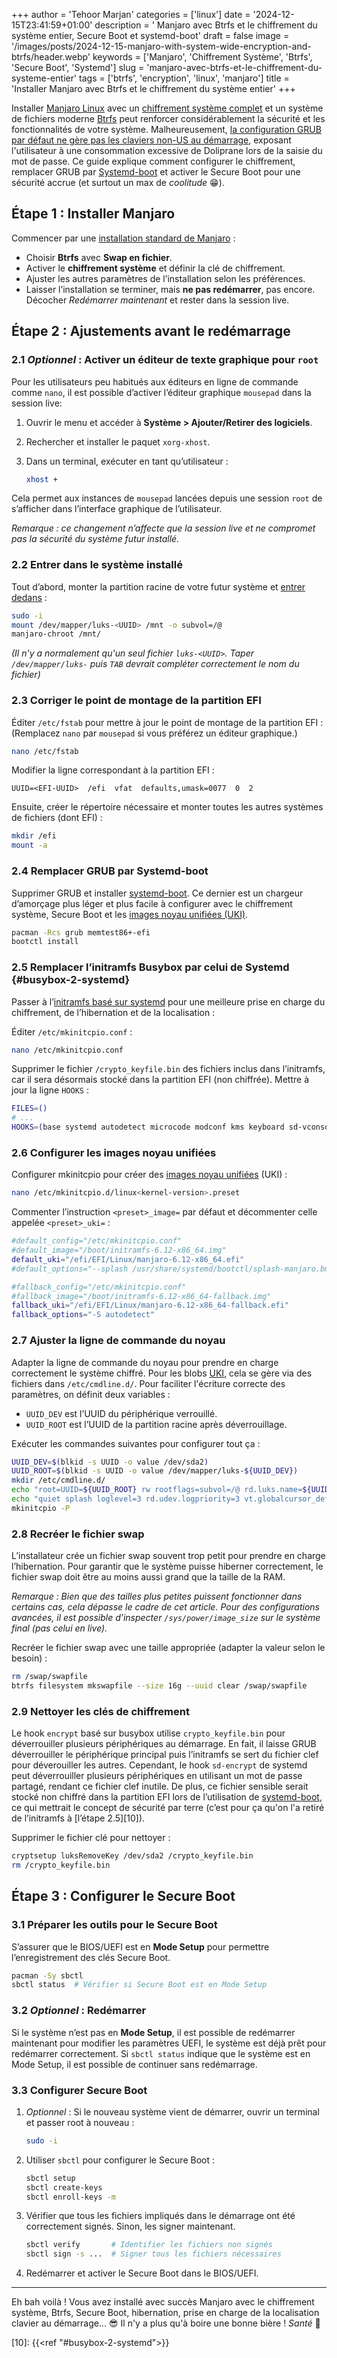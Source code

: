 +++
author = 'Tehoor Marjan'
categories = ['linux']
date = '2024-12-15T23:41:59+01:00'
description = ' Manjaro avec Btrfs et le chiffrement du système entier, Secure Boot et systemd-boot'
draft = false
image = '/images/posts/2024-12-15-manjaro-with-system-wide-encryption-and-btrfs/header.webp'
keywords = ['Manjaro', 'Chiffrement Système', 'Btrfs', 'Secure Boot', 'Systemd']
slug = 'manjaro-avec-btrfs-et-le-chiffrement-du-systeme-entier'
tags = ['btrfs', 'encryption', 'linux', 'manjaro']
title = 'Installer Manjaro avec Btrfs et le chiffrement du système entier'
+++

Installer [Manjaro Linux][5] avec un [chiffrement système complet][8] et un
système de fichiers moderne [Btrfs][7] peut renforcer considérablement la
sécurité et les fonctionnalités de votre système. Malheureusement, [la
configuration GRUB par défaut ne gère pas les claviers non-US au démarrage][9],
exposant l'utilisateur à une consommation excessive de Doliprane lors de la
saisie du mot de passe. Ce guide explique comment configurer le chiffrement,
remplacer GRUB par [Systemd-boot][1] et activer le Secure Boot pour une sécurité
accrue (et surtout un max de _coolitude_ 😁).

## Étape 1 : Installer Manjaro

Commencer par une [installation standard de Manjaro][6] :

- Choisir **Btrfs** avec **Swap en fichier**.
- Activer le **chiffrement système** et définir la clé de chiffrement.
- Ajuster les autres paramètres de l’installation selon les préférences.
- Laisser l’installation se terminer, mais **ne pas redémarrer**, pas encore.
  Décocher _Redémarrer maintenant_ et rester dans la session live.

## Étape 2 : Ajustements avant le redémarrage

### 2.1 _Optionnel_ : Activer un éditeur de texte graphique pour `root`

Pour les utilisateurs peu habitués aux éditeurs en ligne de commande comme
`nano`, il est possible d’activer l’éditeur graphique `mousepad` dans la session
live:

1. Ouvrir le menu et accéder à **Système > Ajouter/Retirer des logiciels**.
2. Rechercher et installer le paquet `xorg-xhost`.
3. Dans un terminal, exécuter en tant qu’utilisateur :

   ```bash
   xhost +
   ```

Cela permet aux instances de `mousepad` lancées depuis une session `root` de
s’afficher dans l’interface graphique de l’utilisateur.

_Remarque : ce changement n’affecte que la session live et ne compromet pas la
sécurité du système futur installé._

### 2.2 Entrer dans le système installé

Tout d’abord, monter la partition racine de votre futur système et [entrer
dedans][4] :

```bash
sudo -i
mount /dev/mapper/luks-<UUID> /mnt -o subvol=/@
manjaro-chroot /mnt/
```

_(Il n'y a normalement qu'un seul fichier `luks-<UUID>`. Taper
`/dev/mapper/luks-` puis `TAB` devrait compléter correctement le nom du
fichier)_

### 2.3 Corriger le point de montage de la partition EFI

Éditer `/etc/fstab` pour mettre à jour le point de montage de la partition EFI :
(Remplacez `nano` par `mousepad` si vous préférez un éditeur graphique.)

```bash
nano /etc/fstab
```

Modifier la ligne correspondant à la partition EFI :

```plaintext
UUID=<EFI-UUID>  /efi  vfat  defaults,umask=0077  0  2
```

Ensuite, créer le répertoire nécessaire et monter toutes les autres systèmes de
fichiers (dont EFI) :

```bash
mkdir /efi
mount -a
```

### 2.4 Remplacer GRUB par Systemd-boot

Supprimer GRUB et installer [systemd-boot][1]. Ce dernier est un chargeur
d’amorçage plus léger et plus facile à configurer avec le chiffrement système,
Secure Boot et les [images noyau unifiées (UKI)][2].

```bash
pacman -Rcs grub memtest86+-efi
bootctl install
```

### 2.5 Remplacer l’initramfs Busybox par celui de Systemd {#busybox-2-systemd}

Passer à l’[initramfs basé sur systemd][3] pour une meilleure prise en charge du
chiffrement, de l’hibernation et de la localisation :

Éditer `/etc/mkinitcpio.conf` :

```bash
nano /etc/mkinitcpio.conf
```

Supprimer le fichier `/crypto_keyfile.bin` des fichiers inclus dans l’initramfs,
car il sera désormais stocké dans la partition EFI (non chiffrée). Mettre à jour
la ligne `HOOKS` :

```bash
FILES=()
# ...
HOOKS=(base systemd autodetect microcode modconf kms keyboard sd-vconsole block plymouth sd-encrypt filesystems)
```

### 2.6 Configurer les images noyau unifiées

Configurer mkinitcpio pour créer des [images noyau unifiées][2] (UKI) :

```bash
nano /etc/mkinitcpio.d/linux<kernel-version>.preset
```

Commenter l’instruction `<preset>_image=` par défaut et décommenter celle
appelée `<preset>_uki=` :

```bash
#default_config="/etc/mkinitcpio.conf"
#default_image="/boot/initramfs-6.12-x86_64.img"
default_uki="/efi/EFI/Linux/manjaro-6.12-x86_64.efi"
#default_options="--splash /usr/share/systemd/bootctl/splash-manjaro.bmp"

#fallback_config="/etc/mkinitcpio.conf"
#fallback_image="/boot/initramfs-6.12-x86_64-fallback.img"
fallback_uki="/efi/EFI/Linux/manjaro-6.12-x86_64-fallback.efi"
fallback_options="-S autodetect"
```

### 2.7 Ajuster la ligne de commande du noyau

Adapter la ligne de commande du noyau pour prendre en charge correctement le
système chiffré. Pour les blobs [UKI][2], cela se gère via des fichiers dans
`/etc/cmdline.d/`. Pour faciliter l'écriture correcte des paramètres, on définit
deux variables :

- `UUID_DEV` est l’UUID du périphérique verrouillé.
- `UUID_ROOT` est l’UUID de la partition racine après déverrouillage.

Exécuter les commandes suivantes pour configurer tout ça :

```bash
UUID_DEV=$(blkid -s UUID -o value /dev/sda2)
UUID_ROOT=$(blkid -s UUID -o value /dev/mapper/luks-${UUID_DEV})
mkdir /etc/cmdline.d/
echo "root=UUID=${UUID_ROOT} rw rootflags=subvol=/@ rd.luks.name=${UUID_DEV}=luks-${UUID_DEV}" > /etc/cmdline.d/00_root.conf
echo "quiet splash loglevel=3 rd.udev.logpriority=3 vt.globalcursor_default=0" > /etc/cmdline.d/10_quiet.conf
mkinitcpio -P
```

### 2.8 Recréer le fichier swap

L’installateur crée un fichier swap souvent trop petit pour prendre en charge
l’hibernation. Pour garantir que le système puisse hiberner correctement, le
fichier swap doit être au moins aussi grand que la taille de la RAM.

_Remarque : Bien que des tailles plus petites puissent fonctionner dans certains
cas, cela dépasse le cadre de cet article. Pour des configurations avancées, il
est possible d’inspecter `/sys/power/image_size` sur le système final (pas celui
en live)._

Recréer le fichier swap avec une taille appropriée (adapter la valeur selon le
besoin) :

```bash
rm /swap/swapfile
btrfs filesystem mkswapfile --size 16g --uuid clear /swap/swapfile
```

### 2.9 Nettoyer les clés de chiffrement

Le hook `encrypt` basé sur busybox utilise `crypto_keyfile.bin` pour
déverrouiller plusieurs périphériques au démarrage. En fait, il laisse GRUB
déverrouiller le périphérique principal puis l’initramfs se sert du fichier clef
pour déverouiller les autres. Cependant, le hook `sd-encrypt` de systemd peut
déverrouiller plusieurs périphériques en utilisant un mot de passe partagé,
rendant ce fichier clef inutile. De plus, ce fichier sensible serait stocké non
chiffré dans la partition EFI lors de l’utilisation de [systemd-boot][1], ce qui
mettrait le concept de sécurité par terre (c’est pour ça qu'on l'a retiré de
l’initramfs à [l’étape 2.5][10]).

Supprimer le fichier clé pour nettoyer :

```bash
cryptsetup luksRemoveKey /dev/sda2 /crypto_keyfile.bin
rm /crypto_keyfile.bin
```

## Étape 3 : Configurer le Secure Boot

### 3.1 Préparer les outils pour le Secure Boot

S’assurer que le BIOS/UEFI est en **Mode Setup** pour permettre l’enregistrement
des clés Secure Boot.

```bash
pacman -Sy sbctl
sbctl status  # Vérifier si Secure Boot est en Mode Setup
```

### 3.2 _Optionnel_ : Redémarrer

Si le système n’est pas en **Mode Setup**, il est possible de redémarrer
maintenant pour modifier les paramètres UEFI, le système est déjà prêt pour
redémarrer correctement. Si `sbctl status` indique que le système est en Mode
Setup, il est possible de continuer sans redémarrage.

### 3.3 Configurer Secure Boot

1. _Optionnel_ : Si le nouveau système vient de démarrer, ouvrir un terminal et
   passer root à nouveau :

   ```bash
   sudo -i
   ```

2. Utiliser `sbctl` pour configurer le Secure Boot :

   ```bash
   sbctl setup
   sbctl create-keys
   sbctl enroll-keys -m
   ```

3. Vérifier que tous les fichiers impliqués dans le démarrage ont été
   correctement signés. Sinon, les signer maintenant.

   ```bash
   sbctl verify       # Identifier les fichiers non signés
   sbctl sign -s ...  # Signer tous les fichiers nécessaires
   ```

4. Redémarrer et activer le Secure Boot dans le BIOS/UEFI.

---

Eh bah voilà ! Vous avez installé avec succès Manjaro avec le chiffrement
système, Btrfs, Secure Boot, hibernation, prise en charge de la localisation
clavier au démarrage... 😎 Il n'y a plus qu'à boire une bonne bière ! _Santé_ 🍻

[1]: https://wiki.archlinux.org/title/Systemd-boot
[2]: https://wiki.archlinux.org/title/Unified_kernel_image
[3]: https://wiki.archlinux.org/title/Mkinitcpio_(Fran%C3%A7ais)#Hooks_communs
[4]: https://wiki.archlinux.org/title/Chroot_(Fran%C3%A7ais)#Avec_arch-chroot
[5]: https://manjaro.org/
[6]: https://manjaro.org/products/download/x86
[7]: https://wiki.manjaro.org/index.php/Btrfs
[8]:
  https://wiki.archlinux.org/title/Dm-crypt/Encrypting_an_entire_system#LUKS_on_a_partition
[9]:
  https://forum.manjaro.org/t/keyboard-layout-for-boot-encryption-password/115990

[10]: {{<ref "#busybox-2-systemd">}}
